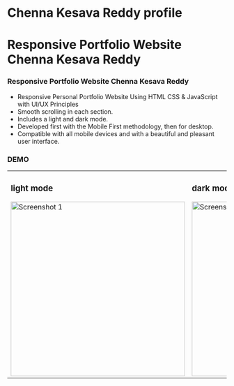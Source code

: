 # Chenna Kesava Reddy profile

# Responsive Portfolio Website Chenna Kesava Reddy
### Responsive Portfolio Website Chenna Kesava Reddy

- Responsive Personal Portfolio Website Using HTML CSS & JavaScript with UI/UX Principles
- Smooth scrolling in each section.
- Includes a light and dark mode.
- Developed first with the Mobile First methodology, then for desktop.
- Compatible with all mobile devices and with a beautiful and pleasant user interface.



### DEMO

<table>
  <tr>
    <td>
      <h3>light mode </h3>
      <img src="https://github.com/KesavaAI/chenna-kesava-reddy-profile/assets/144814421/76ee618b-a0f8-476c-84f6-da6188747083" alt="Screenshot 1" width="400">
    </td>
    <td>
      <h3>dark mode </h3>
      <img src="https://github.com/KesavaAI/chenna-kesava-reddy-profile/assets/144814421/3b377a37-ca22-440f-a1e4-7f29b9a3032a" alt="Screenshot 2" width="400">
    </td>
  </tr>
</table>

